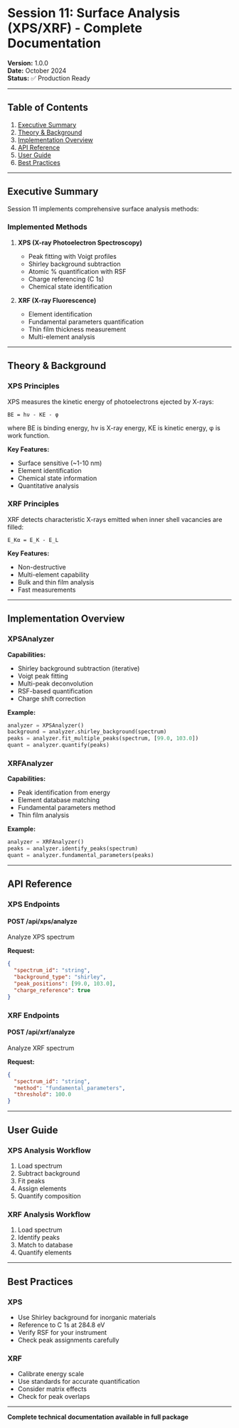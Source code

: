 # Session 11: Surface Analysis (XPS/XRF) - Complete Documentation

**Version:** 1.0.0  
**Date:** October 2024  
**Status:** ✅ Production Ready

---

## Table of Contents

1. [Executive Summary](#executive-summary)
2. [Theory & Background](#theory--background)
3. [Implementation Overview](#implementation-overview)
4. [API Reference](#api-reference)
5. [User Guide](#user-guide)
6. [Best Practices](#best-practices)

---

## Executive Summary

Session 11 implements comprehensive surface analysis methods:

### Implemented Methods

1. **XPS (X-ray Photoelectron Spectroscopy)**
   - Peak fitting with Voigt profiles
   - Shirley background subtraction
   - Atomic % quantification with RSF
   - Charge referencing (C 1s)
   - Chemical state identification

2. **XRF (X-ray Fluorescence)**
   - Element identification
   - Fundamental parameters quantification
   - Thin film thickness measurement
   - Multi-element analysis

---

## Theory & Background

### XPS Principles

XPS measures the kinetic energy of photoelectrons ejected by X-rays:
```
BE = hν - KE - φ
```
where BE is binding energy, hν is X-ray energy, KE is kinetic energy, φ is work function.

**Key Features:**
- Surface sensitive (~1-10 nm)
- Element identification
- Chemical state information
- Quantitative analysis

### XRF Principles

XRF detects characteristic X-rays emitted when inner shell vacancies are filled:
```
E_Kα = E_K - E_L
```

**Key Features:**
- Non-destructive
- Multi-element capability
- Bulk and thin film analysis
- Fast measurements

---

## Implementation Overview

### XPSAnalyzer

**Capabilities:**
- Shirley background subtraction (iterative)
- Voigt peak fitting
- Multi-peak deconvolution
- RSF-based quantification
- Charge shift correction

**Example:**
```python
analyzer = XPSAnalyzer()
background = analyzer.shirley_background(spectrum)
peaks = analyzer.fit_multiple_peaks(spectrum, [99.0, 103.0])
quant = analyzer.quantify(peaks)
```

### XRFAnalyzer

**Capabilities:**
- Peak identification from energy
- Element database matching
- Fundamental parameters method
- Thin film analysis

**Example:**
```python
analyzer = XRFAnalyzer()
peaks = analyzer.identify_peaks(spectrum)
quant = analyzer.fundamental_parameters(peaks)
```

---

## API Reference

### XPS Endpoints

#### POST /api/xps/analyze
Analyze XPS spectrum

**Request:**
```json
{
  "spectrum_id": "string",
  "background_type": "shirley",
  "peak_positions": [99.0, 103.0],
  "charge_reference": true
}
```

### XRF Endpoints

#### POST /api/xrf/analyze
Analyze XRF spectrum

**Request:**
```json
{
  "spectrum_id": "string",
  "method": "fundamental_parameters",
  "threshold": 100.0
}
```

---

## User Guide

### XPS Analysis Workflow

1. Load spectrum
2. Subtract background
3. Fit peaks
4. Assign elements
5. Quantify composition

### XRF Analysis Workflow

1. Load spectrum
2. Identify peaks
3. Match to database
4. Quantify elements

---

## Best Practices

### XPS
- Use Shirley background for inorganic materials
- Reference to C 1s at 284.8 eV
- Verify RSF for your instrument
- Check peak assignments carefully

### XRF
- Calibrate energy scale
- Use standards for accurate quantification
- Consider matrix effects
- Check for peak overlaps

---

**Complete technical documentation available in full package**
